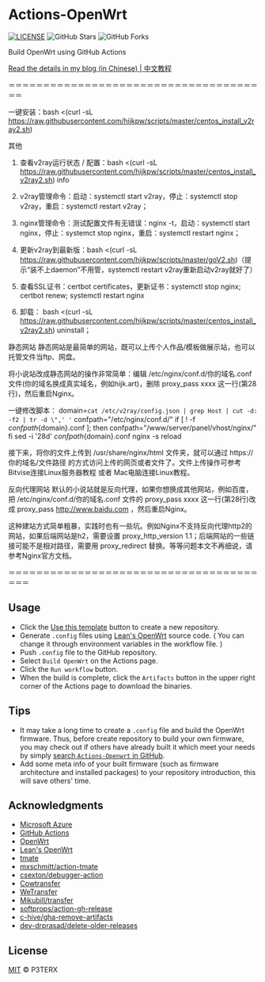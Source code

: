 # Actions-OpenWrt

[![LICENSE](https://img.shields.io/github/license/mashape/apistatus.svg?style=flat-square&label=LICENSE)](https://github.com/P3TERX/Actions-OpenWrt/blob/master/LICENSE)
![GitHub Stars](https://img.shields.io/github/stars/P3TERX/Actions-OpenWrt.svg?style=flat-square&label=Stars&logo=github)
![GitHub Forks](https://img.shields.io/github/forks/P3TERX/Actions-OpenWrt.svg?style=flat-square&label=Forks&logo=github)

Build OpenWrt using GitHub Actions

[Read the details in my blog (in Chinese) | 中文教程](https://p3terx.com/archives/build-openwrt-with-github-actions.html)

＝＝＝＝＝＝＝＝＝＝＝＝＝＝＝＝＝＝＝＝＝＝＝＝＝＝＝＝＝＝＝＝＝＝＝＝＝＝

一键安装：bash <(curl -sL https://raw.githubusercontent.com/hijkpw/scripts/master/centos_install_v2ray2.sh)

其他
1. 查看v2ray运行状态 / 配置：bash <(curl -sL https://raw.githubusercontent.com/hijkpw/scripts/master/centos_install_v2ray2.sh) info

2. v2ray管理命令：启动：systemctl start v2ray，停止：systemctl stop v2ray，重启：systemctl restart v2ray；

3. nginx管理命令：测试配置文件有无错误：nginx -t，启动：systemctl start nginx，停止：systemct stop nginx，重启：systemctl restart nginx；

4. 更新v2ray到最新版：bash <(curl -sL https://raw.githubusercontent.com/hijkpw/scripts/master/goV2.sh)（提示“装不上daemon”不用管，systemctl restart v2ray重新启动v2ray就好了）

5. 查看SSL证书：certbot certificates，更新证书：systemctl stop nginx; certbot renew; systemctl restart nginx

6. 卸载： bash <(curl -sL https://raw.githubusercontent.com/hijkpw/scripts/master/centos_install_v2ray2.sh) uninstall；

静态网站
静态网站是最简单的网站，既可以上传个人作品/模板做展示站，也可以托管文件当ftp、网盘。

将小说站改成静态网站的操作非常简单：编辑 /etc/nginx/conf.d/你的域名.conf 文件(你的域名换成真实域名，例如hijk.art)，删除 proxy_pass  xxxx 这一行(第28行)，然后重启Nginx。

一键修改脚本：
domain=`cat /etc/v2ray/config.json | grep Host | cut -d: -f2 | tr -d \",' '`
confpath="/etc/nginx/conf.d/"
if [ ! -f $confpath${domain}.conf ]; then
  confpath="/www/server/panel/vhost/nginx/"
fi
sed -i '28d' ${confpath}${domain}.conf
nginx -s reload

接下来，将你的文件上传到 /usr/share/nginx/html 文件夹，就可以通过 https://你的域名/文件路径 的方式访问上传的网页或者文件了。文件上传操作可参考 Bitvise连接Linux服务器教程 或者 Mac电脑连接Linux教程。

反向代理网站
默认的小说站就是反向代理，如果你想换成其他网站，例如百度，把 /etc/nginx/conf.d/你的域名.conf 文件的 proxy_pass  xxxx 这一行(第28行)改成 proxy_pass http://www.baidu.com ，然后重启Nginx。

这种建站方式简单粗暴，实践时也有一些坑。例如Nginx不支持反向代理http2的网站，如果后端网站是h2，需要设置 proxy_http_version 1.1；后端网站的一些链接可能不是相对路径，需要用 proxy_redirect 替换。等等问题本文不再细说，请参考Nginx官方文档。

＝＝＝＝＝＝＝＝＝＝＝＝＝＝＝＝＝＝＝＝＝＝＝＝＝＝＝＝＝＝＝＝＝＝＝＝＝＝＝


## Usage

- Click the [Use this template](https://github.com/P3TERX/Actions-OpenWrt/generate) button to create a new repository.
- Generate `.config` files using [Lean's OpenWrt](https://github.com/coolsnowwolf/lede) source code. ( You can change it through environment variables in the workflow file. )
- Push `.config` file to the GitHub repository.
- Select `Build OpenWrt` on the Actions page.
- Click the `Run workflow` button.
- When the build is complete, click the `Artifacts` button in the upper right corner of the Actions page to download the binaries.

## Tips

- It may take a long time to create a `.config` file and build the OpenWrt firmware. Thus, before create repository to build your own firmware, you may check out if others have already built it which meet your needs by simply [search `Actions-Openwrt` in GitHub](https://github.com/search?q=Actions-openwrt).
- Add some meta info of your built firmware (such as firmware architecture and installed packages) to your repository introduction, this will save others' time.

## Acknowledgments

- [Microsoft Azure](https://azure.microsoft.com)
- [GitHub Actions](https://github.com/features/actions)
- [OpenWrt](https://github.com/openwrt/openwrt)
- [Lean's OpenWrt](https://github.com/coolsnowwolf/lede)
- [tmate](https://github.com/tmate-io/tmate)
- [mxschmitt/action-tmate](https://github.com/mxschmitt/action-tmate)
- [csexton/debugger-action](https://github.com/csexton/debugger-action)
- [Cowtransfer](https://cowtransfer.com)
- [WeTransfer](https://wetransfer.com/)
- [Mikubill/transfer](https://github.com/Mikubill/transfer)
- [softprops/action-gh-release](https://github.com/softprops/action-gh-release)
- [c-hive/gha-remove-artifacts](https://github.com/c-hive/gha-remove-artifacts)
- [dev-drprasad/delete-older-releases](https://github.com/dev-drprasad/delete-older-releases)

## License

[MIT](https://github.com/P3TERX/Actions-OpenWrt/blob/main/LICENSE) © P3TERX
